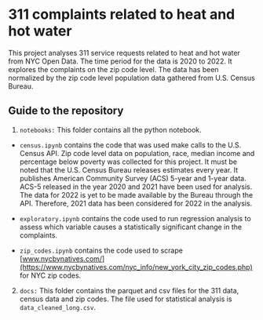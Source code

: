 # 311 complaints related to heat and hot water

This project analyses 311 service requests related to heat and hot water from NYC Open Data. The time period for the data is 2020 to 2022. It explores the complaints on the zip code level. The data has been normalized by the zip code level population data gathered from U.S. Census Bureau.

## Guide to the repository ##

1. `notebooks:` This folder contains all the python notebook. 

* `census.ipynb` contains the code that was used make calls to the U.S. Census API.
Zip code level data on population, race, median income and percentage below poverty was collected for this project.
It must be noted that the U.S. Census Bureau releases estimates every year. It publishes American Community Survey (ACS) 5-year and 1-year data. 
ACS-5 released in the year 2020 and 2021 have been used for analysis. The data for 2022 is yet to be made available by the Bureau through the API. 
Therefore, 2021 data has been considered for 2022 in the analysis.

* `exploratory.ipynb` contains the code used to run regression analysis to assess which variable causes a statistically significant change in the complaints.

* `zip_codes.ipynb` contains the code used to scrape [www.nycbynatives.com/](https://www.nycbynatives.com/nyc_info/new_york_city_zip_codes.php) for NYC zip codes.

2. `docs:` This folder contains the parquet and csv files for the 311 data, census data and zip codes. The file used for statistical analysis is `data_cleaned_long.csv`.
